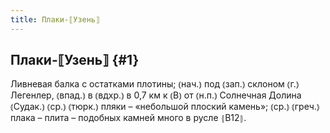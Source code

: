 ```yaml
---
title: Плаки-⟦Узень⟧
---
```

## Плаки-⟦Узень⟧ {#1}

Ливневая балка с остатками плотины; ⦅нач.⦆ под ⦅зап.⦆ склоном ⦅г.⦆ Легенлер, ⦅впад.⦆ в ⦅вдхр.⦆ в 0,7 км к ⦅В⦆ от ⦅н.п.⦆ Солнечная Долина ⦅Судак.⦆ ⦅ср.⦆ ⦅тюрк.⦆ пляки – «небольшой плоский камень»; ⦅ср.⦆ ⦅греч.⦆ плака – плита – подобных камней много в русле ⦃В12⦄.

